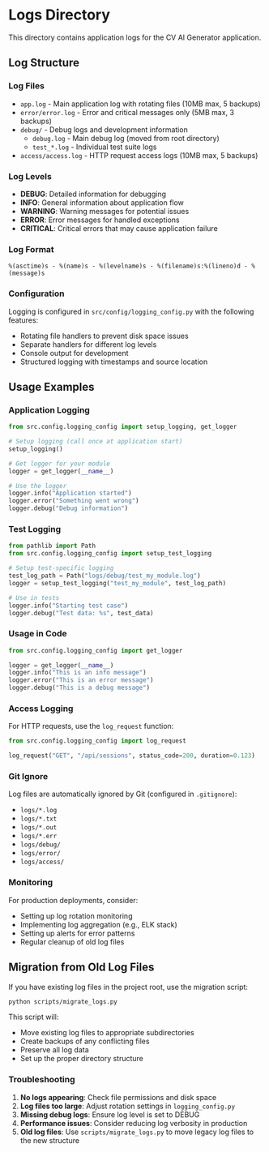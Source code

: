 # Logs Directory

This directory contains application logs for the CV AI Generator application.

## Log Structure

### Log Files

- `app.log` - Main application log with rotating files (10MB max, 5 backups)
- `error/error.log` - Error and critical messages only (5MB max, 3 backups)
- `debug/` - Debug logs and development information
  - `debug.log` - Main debug log (moved from root directory)
  - `test_*.log` - Individual test suite logs
- `access/access.log` - HTTP request access logs (10MB max, 5 backups)

### Log Levels
- **DEBUG**: Detailed information for debugging
- **INFO**: General information about application flow
- **WARNING**: Warning messages for potential issues
- **ERROR**: Error messages for handled exceptions
- **CRITICAL**: Critical errors that may cause application failure

### Log Format
```
%(asctime)s - %(name)s - %(levelname)s - %(filename)s:%(lineno)d - %(message)s
```

### Configuration
Logging is configured in `src/config/logging_config.py` with the following features:
- Rotating file handlers to prevent disk space issues
- Separate handlers for different log levels
- Console output for development
- Structured logging with timestamps and source location

## Usage Examples

### Application Logging
```python
from src.config.logging_config import setup_logging, get_logger

# Setup logging (call once at application start)
setup_logging()

# Get logger for your module
logger = get_logger(__name__)

# Use the logger
logger.info("Application started")
logger.error("Something went wrong")
logger.debug("Debug information")
```

### Test Logging
```python
from pathlib import Path
from src.config.logging_config import setup_test_logging

# Setup test-specific logging
test_log_path = Path("logs/debug/test_my_module.log")
logger = setup_test_logging("test_my_module", test_log_path)

# Use in tests
logger.info("Starting test case")
logger.debug("Test data: %s", test_data)
```

### Usage in Code
```python
from src.config.logging_config import get_logger

logger = get_logger(__name__)
logger.info("This is an info message")
logger.error("This is an error message")
logger.debug("This is a debug message")
```

### Access Logging
For HTTP requests, use the `log_request` function:
```python
from src.config.logging_config import log_request

log_request("GET", "/api/sessions", status_code=200, duration=0.123)
```

### Git Ignore
Log files are automatically ignored by Git (configured in `.gitignore`):
- `logs/*.log`
- `logs/*.txt`
- `logs/*.out`
- `logs/*.err`
- `logs/debug/`
- `logs/error/`
- `logs/access/`

### Monitoring
For production deployments, consider:
- Setting up log rotation monitoring
- Implementing log aggregation (e.g., ELK stack)
- Setting up alerts for error patterns
- Regular cleanup of old log files

## Migration from Old Log Files

If you have existing log files in the project root, use the migration script:

```bash
python scripts/migrate_logs.py
```

This script will:
- Move existing log files to appropriate subdirectories
- Create backups of any conflicting files
- Preserve all log data
- Set up the proper directory structure

### Troubleshooting
1. **No logs appearing**: Check file permissions and disk space
2. **Log files too large**: Adjust rotation settings in `logging_config.py`
3. **Missing debug logs**: Ensure log level is set to DEBUG
4. **Performance issues**: Consider reducing log verbosity in production
5. **Old log files**: Use `scripts/migrate_logs.py` to move legacy log files to the new structure